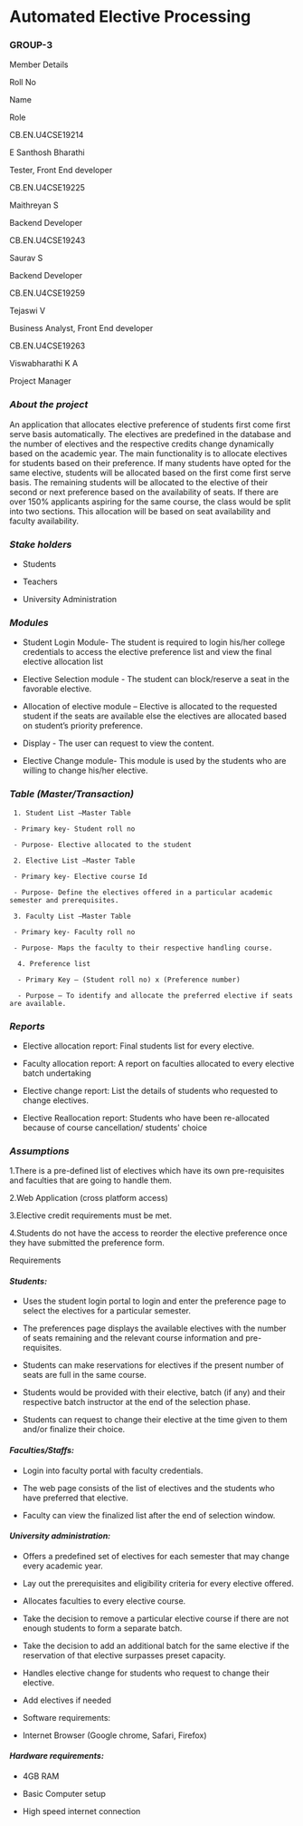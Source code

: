 # **Automated Elective Processing**

### **GROUP-3** 

Member Details 

Roll No 

Name 

Role 

 

CB.EN.U4CSE19214 

E Santhosh Bharathi 

Tester, Front End developer  

CB.EN.U4CSE19225 

Maithreyan S 

Backend Developer 

CB.EN.U4CSE19243 

Saurav S 

Backend Developer 

CB.EN.U4CSE19259 

Tejaswi V 

Business Analyst, Front End developer 

CB.EN.U4CSE19263 

Viswabharathi K A 

Project Manager  

 

### *About the project*

An application that allocates elective preference of students first come first serve basis automatically. The electives are predefined in the database and the number of electives and the respective credits change dynamically based on the academic year. The main functionality is to allocate electives for students based on their preference. If many students have opted for the same elective, students will be allocated based on the first come first serve basis. The remaining students will be allocated to the elective of their second or next preference based on the availability of seats. If there are over 150% applicants aspiring for the same course, the class would be split into two sections. This allocation will be based on seat availability and faculty availability. 

 

### *Stake holders*

- Students 

- Teachers 

- University Administration 

 

### *Modules* 

- Student Login Module- The student is required to login his/her college credentials to access the elective preference list and view the final elective allocation list 

- Elective Selection module - The student can block/reserve a seat in the favorable elective. 

- Allocation of elective module – Elective is allocated to the requested student if the seats are available else the electives are allocated based on student’s priority preference.   

- Display - The user can request to view the content. 

- Elective Change module- This module is used by the students who are willing to change his/her elective. 

 

### *Table (Master/Transaction)* 

     1. Student List –Master Table 

     - Primary key- Student roll no 

     - Purpose- Elective allocated to the student 

     2. Elective List –Master Table 

     - Primary key- Elective course Id 

     - Purpose- Define the electives offered in a particular academic semester and prerequisites. 

     3. Faculty List –Master Table 

     - Primary key- Faculty roll no 

     - Purpose- Maps the faculty to their respective handling course. 

      4. Preference list 

      - Primary Key – (Student roll no) x (Preference number) 

      - Purpose – To identify and allocate the preferred elective if seats are available. 

 

### *Reports* 

- Elective allocation report: Final students list for every elective. 

- Faculty allocation report: A report on faculties allocated to every elective batch undertaking  

- Elective change report: List the details of students who requested to change electives. 

- Elective Reallocation report: Students who have been re-allocated because of course cancellation/ students' choice 

 

### *Assumptions*

1.There is a pre-defined list of electives which have its own pre-requisites and faculties that are going to handle them. 

2.Web Application (cross platform access) 

3.Elective credit requirements must be met. 

4.Students do not have the access to reorder the elective preference once they have submitted the preference form. 

 

Requirements 

#### *Students:* 

- Uses the student login portal to login and enter the preference page to select the electives for a particular semester. 

- The preferences page displays the available electives with the number of seats remaining and the relevant course information and pre-requisites. 

- Students can make reservations for electives if the present number of seats are full in the same course. 

- Students would be provided with their elective, batch (if any) and their respective batch instructor at the end of the selection phase. 

- Students can request to change their elective at the time given to them and/or finalize their choice. 

 

#### *Faculties/Staffs:*	 

- Login into faculty portal with faculty credentials. 

- The web page consists of the list of electives and the students who have preferred that elective. 

- Faculty can view the finalized list after the end of selection window. 

 

#### *University administration:*

- Offers a predefined set of electives for each semester that may change every academic year. 

- Lay out the prerequisites and eligibility criteria for every elective offered. 

- Allocates faculties to every elective course. 

- Take the decision to remove a particular elective course if there are not enough students to form a separate batch. 

- Take the decision to add an additional batch for the same elective if the reservation of that elective surpasses preset capacity. 

- Handles elective change for students who request to change their elective. 

- Add electives if needed 

- Software requirements: 

- Internet Browser (Google chrome, Safari, Firefox) 

 

#### *Hardware requirements:*

- 4GB RAM 

- Basic Computer setup 

- High speed internet connection 

 







 



 

 

 

 
